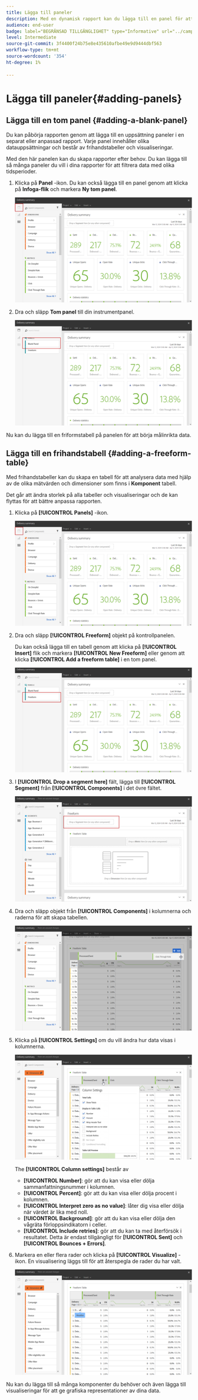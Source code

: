```yaml
---
title: Lägga till paneler
description: Med en dynamisk rapport kan du lägga till en panel för att bättre filtrera data beroende på den valda tidsperioden.
audience: end-user
badge: label="BEGRÄNSAD TILLGÄNGLIGHET" type="Informative" url="../campaign-standard-migration-home.md" tooltip="Begränsat till användare som migrerats till Campaign Standarden"
level: Intermediate
source-git-commit: 3f4400f24b75e8e435610afbe49e9d9444dbf563
workflow-type: tm+mt
source-wordcount: '354'
ht-degree: 1%

---
```


# Lägga till paneler{#adding-panels}

## Lägga till en tom panel {#adding-a-blank-panel}

Du kan påbörja rapporten genom att lägga till en uppsättning paneler i en separat eller anpassad rapport. Varje panel innehåller olika datauppsättningar och består av frihandstabeller och visualiseringar.

Med den här panelen kan du skapa rapporter efter behov. Du kan lägga till så många paneler du vill i dina rapporter för att filtrera data med olika tidsperioder.

1. Klicka på **Panel** -ikon. Du kan också lägga till en panel genom att klicka på **Infoga-flik** och markera **Ny tom panel**.

   ![](assets/dynamic_report_panel_1.png)

1. Dra och släpp **Tom panel** till din instrumentpanel.

   ![](assets/dynamic_report_panel.png)

Nu kan du lägga till en friformstabell på panelen för att börja målinrikta data.

## Lägga till en frihandstabell {#adding-a-freeform-table}

Med frihandstabeller kan du skapa en tabell för att analysera data med hjälp av de olika mätvärden och dimensioner som finns i **Komponent** tabell.

Det går att ändra storlek på alla tabeller och visualiseringar och de kan flyttas för att bättre anpassa rapporten.

1. Klicka på **[!UICONTROL Panels]** -ikon.

   ![](assets/dynamic_report_panel_1.png)

1. Dra och släpp **[!UICONTROL Freeform]** objekt på kontrollpanelen.

   Du kan också lägga till en tabell genom att klicka på **[!UICONTROL Insert]** flik och markera **[!UICONTROL New Freeform]** eller genom att klicka **[!UICONTROL Add a freeform table]** i en tom panel.

   ![](assets/dynamic_report_panel_2.png)

1. I **[!UICONTROL Drop a segment here]** fält, lägga till **[!UICONTROL Segment]** från **[!UICONTROL Components]** i det övre fältet.

   ![](assets/dynamic_report_panel_3.png)

1. Dra och släpp objekt från **[!UICONTROL Components]** i kolumnerna och raderna för att skapa tabellen.

   ![](assets/dynamic_report_freeform_3.png)

1. Klicka på **[!UICONTROL Settings]** om du vill ändra hur data visas i kolumnerna.

   ![](assets/dynamic_report_freeform_4.png)

   The **[!UICONTROL Column settings]** består av

   * **[!UICONTROL Number]**: gör att du kan visa eller dölja sammanfattningsnummer i kolumnen.
   * **[!UICONTROL Percent]**: gör att du kan visa eller dölja procent i kolumnen.
   * **[!UICONTROL Interpret zero as no value]**: låter dig visa eller dölja när värdet är lika med noll.
   * **[!UICONTROL Background]**: gör att du kan visa eller dölja den vågräta förloppsindikatorn i celler.
   * **[!UICONTROL Include retries]**: gör att du kan ta med återförsök i resultatet. Detta är endast tillgängligt för **[!UICONTROL Sent]** och **[!UICONTROL Bounces + Errors]**.

1. Markera en eller flera rader och klicka på **[!UICONTROL Visualize]** -ikon. En visualisering läggs till för att återspegla de rader du har valt.

   ![](assets/dynamic_report_freeform_5.png)

Nu kan du lägga till så många komponenter du behöver och även lägga till visualiseringar för att ge grafiska representationer av dina data.

